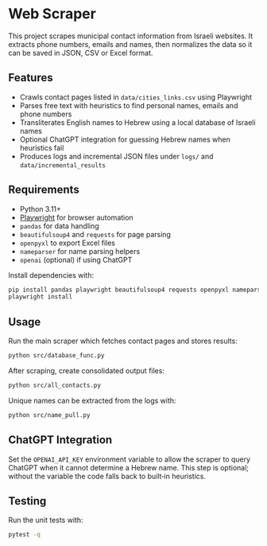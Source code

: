 # Web Scraper

This project scrapes municipal contact information from Israeli websites. It extracts phone numbers, emails and names, then normalizes the data so it can be saved in JSON, CSV or Excel format.

## Features

- Crawls contact pages listed in `data/cities_links.csv` using Playwright
- Parses free text with heuristics to find personal names, emails and phone numbers
- Transliterates English names to Hebrew using a local database of Israeli names
- Optional ChatGPT integration for guessing Hebrew names when heuristics fail
- Produces logs and incremental JSON files under `logs/` and `data/incremental_results`

## Requirements

- Python 3.11+
- [Playwright](https://playwright.dev/python/) for browser automation
- `pandas` for data handling
- `beautifulsoup4` and `requests` for page parsing
- `openpyxl` to export Excel files
- `nameparser` for name parsing helpers
- `openai` (optional) if using ChatGPT

Install dependencies with:

```bash
pip install pandas playwright beautifulsoup4 requests openpyxl nameparser openai
playwright install
```

## Usage

Run the main scraper which fetches contact pages and stores results:

```bash
python src/database_func.py
```

After scraping, create consolidated output files:

```bash
python src/all_contacts.py
```

Unique names can be extracted from the logs with:

```bash
python src/name_pull.py
```

## ChatGPT Integration

Set the `OPENAI_API_KEY` environment variable to allow the scraper to query ChatGPT when it cannot determine a Hebrew name. This step is optional; without the variable the code falls back to built‑in heuristics.

## Testing

Run the unit tests with:

```bash
pytest -q
```


